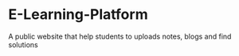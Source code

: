 # E-Learning-Platform
A public website that help students to uploads notes, blogs and find solutions
